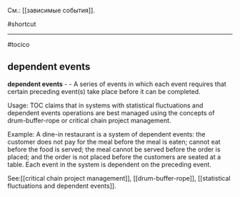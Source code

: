 См.: [[зависимые события]].

#shortcut




<hr/>

#tocico

## dependent events

<b>dependent events</b> - - A series of events in which each event requires that certain preceding event(s) take place before it can be completed. 


Usage: TOC claims that in systems with statistical fluctuations and dependent events operations are best managed using the concepts of drum-buffer-rope or critical chain project management. 

Example: A dine-in restaurant is a system of dependent events: the customer does not pay for the meal before the meal is eaten; cannot eat before the food is served; the meal cannot be served before the order is placed; and the order is not placed before the customers are seated at a table. Each event in the system is dependent on the preceding event. 



See:[[critical chain project management]], [[drum-buffer-rope]], [[statistical fluctuations and dependent events]].
